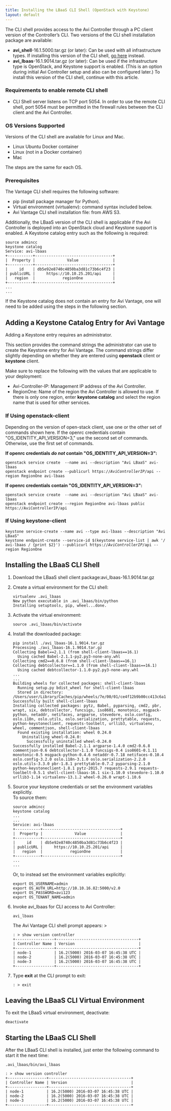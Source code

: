 ```yaml
---
title: Installing the LBaaS CLI Shell (OpenStack with Keystone)
layout: default
---
```

The CLI shell provides access to the Avi Controller through a PC client version of the Controller’s CLI. Two versions of the CLI shell installation package are available:

* **avi_shell**-16.1.5000.tar.gz (or later): Can be used with all infrastructure types. If installing this version of the CLI shell, <a href="/docs/16.3/cli-installing-the-cli-shell">go here</a> instead. 
* **avi_lbaas**-16.1.9014.tar.gz (or later): Can be used if the infrastructure type is OpenStack, and Keystone support is enabled. (This is an option during initial Avi Controller setup and also can be configured later.) To install this version of the CLI shell, continue with this article. 

### Requirements to enable remote CLI shell

* CLI Shell server listens on TCP port 5054. In order to use the remote CLI shell, port 5054 must be permitted in the firewall rules between the CLI client and the Avi Controller.  

### OS Versions Supported

Versions of the CLI shell are available for Linux and Mac.

* Linux Ubuntu Docker container
* Linux (not in a Docker container)
* Mac 

The steps are the same for each OS.

### Prerequisites

The Vantage CLI shell requires the following software:

* pip (install package manager for Python).
* Virtual environment (virtualenv): command syntax included below.
* Avi Vantage CLI shell installation file: from AWS S3. 

Additionally, the LBaaS version of the CLI shell is applicable if the Avi Controller is deployed into an OpenStack cloud and Keystone support is enabled. A Keystone catalog entry such as the following is required:

<pre><code class="language-lua">source admincc
keystone catalog
Service: avi-lbaas
+-----------+----------------------------------+
|  Property |              Value               |
+-----------+----------------------------------+
|     id    | db5e92e8740c4850ba3d81c73b6c4f23 |
| publicURL |     https://10.10.25.201/api     |
|   region  |            regionOne             |
+-----------+----------------------------------+
...
...</code></pre>  

If the Keystone catalog does not contain an entry for Avi Vantage, one will need to be added using the steps in the following section.

## Adding a Keystone Catalog Entry for Avi Vantage

Adding a Keystone entry requires an administrator. 

This section provides the command strings the administrator can use to create the Keystone entry for Avi Vantage. The command strings differ slightly depending on whether they are entered using **openstack** client or **keystone** client. 

Make sure to replace the following with the values that are applicable to your deployment:

* Avi-Controller-IP: Management IP address of the Avi Controller.
* RegionOne: Name of the region the Avi Controller is allowed to use. If there is only one region, enter **keystone catalog** and select the region name that is used for other services. 

### If Using **openstack-client**

Depending on the version of open-stack client, use one or the other set of commands shown here. If the openrc credentials contain "OS_IDENTITY_API_VERSION=3," use the second set of commands. Otherwise, use the first set of commands.

**If openrc credentials *do not* contain "OS_IDENTITY_API_VERSION=3":**


<pre><code class="language-lua">openstack service create  --name avi --description "Avi LBaaS" avi-lbaas
openstack endpoint create --publicurl https://<em>AviControllerIP</em>/api --region RegionOne avi-lbaas</code></pre>  

**If openrc credentials contain "OS_IDENTITY_API_VERSION=3":**


<pre><code class="language-lua">openstack service create  --name avi --description "Avi LBaaS" avi-lbaas
openstack endpoint create --region RegionOne avi-lbaas public https://AviControllerIP/api</code></pre>  

### If Using **keystone-client**

<pre><code class="language-lua">keystone service-create --name avi --type avi-lbaas --description "Avi LBaaS"
keystone endpoint-create --service-id $(keystone service-list | awk '/ avi-lbaas / {print $2}') --publicurl https://<em>AviControllerIP</em>/api --region RegionOne</code></pre>   

## Installing the LBaaS CLI Shell

<ol> 
 <li>Download the LBaaS shell client package:avi_lbaas-16.1.9014.tar.gz</li> 
</ol> <ol start="2"> 
 <li>Create a virtual environment for the CLI shell:<br> 
  <!-- Crayon Syntax Highlighter v2.7.1 --> <pre><code class="language-lua">virtualenv .avi_lbaas
New python executable in .avi_lbaas/bin/python
Installing setuptools, pip, wheel...done.</code></pre> 
  <!-- [Format Time: 0.0016 seconds] --> </li> 
</ol> <ol start="3"> 
 <li>Activate the virtual environment:<br> 
  <!-- Crayon Syntax Highlighter v2.7.1 --> <pre><code class="language-lua">source .avi_lbaas/bin/activate</code></pre> 
  <!-- [Format Time: 0.0007 seconds] --> </li> 
</ol> <ol start="4"> 
 <li>Install the downloaded package:<br> 
  <!-- Crayon Syntax Highlighter v2.7.1 --> <pre><code class="language-lua">pip install ./avi_lbaas-16.1.9014.tar.gz 
Processing ./avi_lbaas-16.1.9014.tar.gz
Collecting Babel==2.1.1 (from shell-client-lbaas==16.1)
  Using cached Babel-2.1.1-py2.py3-none-any.whl
Collecting cmd2==0.6.8 (from shell-client-lbaas==16.1)
Collecting debtcollector==1.1.0 (from shell-client-lbaas==16.1)
  Using cached debtcollector-1.1.0-py2.py3-none-any.whl
...
...
Building wheels for collected packages: shell-client-lbaas
  Running setup.py bdist_wheel for shell-client-lbaas
  Stored in directory: /Users/user/Library/Caches/pip/wheels/7e/00/01/ce4f12b9b00cc413c6a1a7400a95532bfa7279e99e40b37221
Successfully built shell-client-lbaas
Installing collected packages: pytz, Babel, pyparsing, cmd2, pbr, wrapt, six, debtcollector, funcsigs, iso8601, monotonic, msgpack-python, netaddr, netifaces, argparse, stevedore, oslo.config, oslo.i18n, oslo.utils, oslo.serialization, prettytable, requests, python-keystoneclient, requests-toolbelt, urllib3, virtualenv, wheel, commentjson, shell-client-lbaas
  Found existing installation: wheel 0.24.0
    Uninstalling wheel-0.24.0:
      Successfully uninstalled wheel-0.24.0
Successfully installed Babel-2.1.1 argparse-1.4.0 cmd2-0.6.8 commentjson-0.6 debtcollector-1.1.0 funcsigs-0.4 iso8601-0.1.11 monotonic-0.5 msgpack-python-0.4.6 netaddr-0.7.18 netifaces-0.10.4 oslo.config-3.2.0 oslo.i18n-3.1.0 oslo.serialization-2.2.0 oslo.utils-3.3.0 pbr-1.8.1 prettytable-0.7.2 pyparsing-2.1.0 python-keystoneclient-1.8.1 pytz-2015.7 requests-2.9.1 requests-toolbelt-0.5.1 shell-client-lbaas-16.1 six-1.10.0 stevedore-1.10.0 urllib3-1.14 virtualenv-13.1.2 wheel-0.26.0 wrapt-1.10.6</code></pre> 
  <!-- [Format Time: 0.0179 seconds] --> </li> 
</ol> <ol start="5"> 
 <li>Source your keystone credentials or set the environment variables explicitly.<br> To source them:<br> 
  <!-- Crayon Syntax Highlighter v2.7.1 --> <pre><code class="language-lua">source admincc
keystone catalog
...
...
Service: avi-lbaas
+-----------+----------------------------------+
|  Property |              Value               |
+-----------+----------------------------------+
|     id    | db5e92e8740c4850ba3d81c73b6c4f23 |
| publicURL |     https://10.10.25.201/api     |
|   region  |            regionOne             |
+-----------+----------------------------------+
...
...</code></pre> 
  <!-- [Format Time: 0.0085 seconds] --> Or, to instead set the environment variables explicitly:<br> 
  <!-- Crayon Syntax Highlighter v2.7.1 --> <pre><code class="language-lua">export OS_USERNAME=admin
export OS_AUTH_URL=http://10.10.16.82:5000/v2.0
export OS_PASSWORD=avi123
export OS_TENANT_NAME=admin</code></pre> 
  <!-- [Format Time: 0.0011 seconds] --> </li> 
</ol> <ol start="6"> 
 <li>Invoke avi_lbaas for CLI access to Avi Controller:<br> 
  <!-- Crayon Syntax Highlighter v2.7.1 --> <pre><code class="language-lua">avi_lbaas</code></pre> 
  <!-- [Format Time: 0.0004 seconds] --> The Avi Vantage CLI shell prompt appears: &gt;<br> 
  <!-- Crayon Syntax Highlighter v2.7.1 --> <pre><code class="language-lua">: &gt; show version controller
+-----------------+------------------------------------+
| Controller Name | Version                            |
+-----------------+------------------------------------+
| node-1          | 16.2(5000) 2016-03-07 16:45:38 UTC |
| node-2          | 16.2(5000) 2016-03-07 16:45:38 UTC |
| node-3          | 16.2(5000) 2016-03-07 16:45:38 UTC |
+-----------------+------------------------------------+</code></pre> 
  <!-- [Format Time: 0.0088 seconds] --> </li> 
</ol> <ol start="7"> 
 <li>Type <strong>exit</strong> at the CLI prompt to exit:<br> 
  <!-- Crayon Syntax Highlighter v2.7.1 --> <pre><code class="language-lua">: &gt; exit</code></pre> 
  <!-- [Format Time: 0.0006 seconds] --> </li> 
</ol>  

## Leaving the LBaaS CLI Virtual Environment

To exit the LBaaS virtual environment, deactivate:


<pre><code class="language-lua">deactivate</code></pre>   

## Starting the LBaaS CLI Shell

After the LBaaS CLI shell is installed, just enter the following command to start it the next time:


<pre><code class="language-lua">.avi_lbaas/bin/avi_lbaas 

: &gt; show version controller 
+-----------------+------------------------------------+
| Controller Name | Version                            |
+-----------------+------------------------------------+
| node-1          | 16.2(5000) 2016-03-07 16:45:38 UTC |
| node-2          | 16.2(5000) 2016-03-07 16:45:38 UTC |
| node-3          | 16.2(5000) 2016-03-07 16:45:38 UTC |
+-----------------+------------------------------------+</code></pre>  